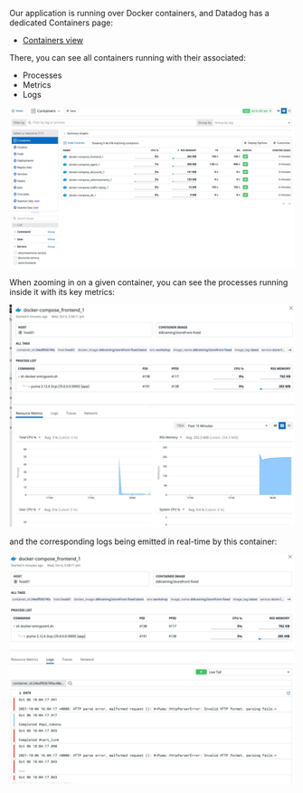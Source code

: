 Our application is running over Docker containers, and Datadog has a dedicated Containers page:

* [Containers view](https://app.datadoghq.com/containers)

There, you can see all containers running with their associated:

* Processes
* Metrics
* Logs

![Container view](https://raw.githubusercontent.com/l0k0ms/workshops/master/using-logs-to-improve-developer-productivity/images/container-view.png)

When zooming in on a given container, you can see the processes running inside it with its key metrics:

![Container in-depth details metrics](https://raw.githubusercontent.com/l0k0ms/workshops/master/using-logs-to-improve-developer-productivity/images/container-overview.png)

and the corresponding logs being emitted in real-time by this container:

![Container in depth details logs](https://raw.githubusercontent.com/l0k0ms/workshops/master/using-logs-to-improve-developer-productivity/images/container-log.png)
